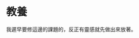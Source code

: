 # 教養

我遲早要修這邊的課題的，反正有靈感就先做出來放著。

<Heredity></Heredity>

<script setup lang="ts">
import LazySlide from '../components/lazySlide.vue'
import Heredity from '../components/heredity.vue'
</script>
